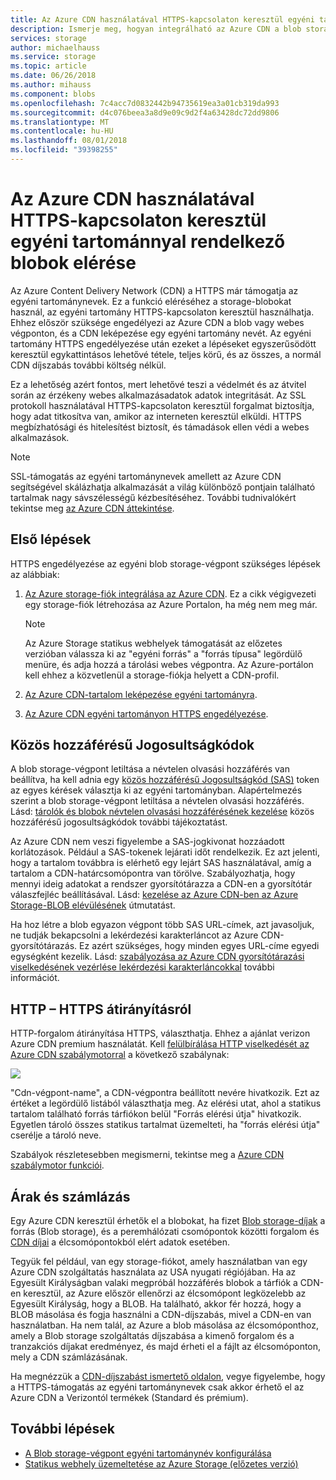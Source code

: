 ```yaml
---
title: Az Azure CDN használatával HTTPS-kapcsolaton keresztül egyéni tartománnyal rendelkező blobok elérése
description: Ismerje meg, hogyan integrálható az Azure CDN a blob storage-egyéni tartománnyal rendelkező blobok elérése a HTTPS-kapcsolaton keresztül
services: storage
author: michaelhauss
ms.service: storage
ms.topic: article
ms.date: 06/26/2018
ms.author: mihauss
ms.component: blobs
ms.openlocfilehash: 7c4acc7d0832442b94735619ea3a01cb319da993
ms.sourcegitcommit: d4c076beea3a8d9e09c9d2f4a63428dc72dd9806
ms.translationtype: MT
ms.contentlocale: hu-HU
ms.lasthandoff: 08/01/2018
ms.locfileid: "39398255"
---
```

# <a name="using-the-azure-cdn-to-access-blobs-with-custom-domains-over-https"></a>Az Azure CDN használatával HTTPS-kapcsolaton keresztül egyéni tartománnyal rendelkező blobok elérése
Az Azure Content Delivery Network (CDN) a HTTPS már támogatja az egyéni tartománynevek. Ez a funkció eléréséhez a storage-blobokat használ, az egyéni tartomány HTTPS-kapcsolaton keresztül használhatja. Ehhez először szüksége engedélyezi az Azure CDN a blob vagy webes végponton, és a CDN leképezése egy egyéni tartomány nevét. Az egyéni tartomány HTTPS engedélyezése után ezeket a lépéseket egyszerűsödött keresztül egykattintásos lehetővé tétele, teljes körű, és az összes, a normál CDN díjszabás további költség nélkül.

Ez a lehetőség azért fontos, mert lehetővé teszi a védelmét és az átvitel során az érzékeny webes alkalmazásadatok adatok integritását. Az SSL protokoll használatával HTTPS-kapcsolaton keresztül forgalmat biztosítja, hogy adat titkosítva van, amikor az interneten keresztül elküldi. HTTPS megbízhatósági és hitelesítést biztosít, és támadások ellen védi a webes alkalmazások.

> [!NOTE]  
> SSL-támogatás az egyéni tartománynevek amellett az Azure CDN segítségével skálázhatja alkalmazását a világ különböző pontjain található tartalmak nagy sávszélességű kézbesítéséhez. További tudnivalókért tekintse meg [az Azure CDN áttekintése](../../cdn/cdn-overview.md).

## <a name="quick-start"></a>Első lépések
HTTPS engedélyezése az egyéni blob storage-végpont szükséges lépések az alábbiak:

1.  [Az Azure storage-fiók integrálása az Azure CDN](../../cdn/cdn-create-a-storage-account-with-cdn.md).
    Ez a cikk végigvezeti egy storage-fiók létrehozása az Azure Portalon, ha még nem meg már.

    > [!NOTE]  
    > Az Azure Storage statikus webhelyek támogatását az előzetes verzióban válassza ki az "egyéni forrás" a "forrás típusa" legördülő menüre, és adja hozzá a tárolási webes végpontra. Az Azure-portálon kell ehhez a közvetlenül a storage-fiókja helyett a CDN-profil.

2.  [Az Azure CDN-tartalom leképezése egyéni tartományra](../../cdn/cdn-map-content-to-custom-domain.md).
3.  [Az Azure CDN egyéni tartományon HTTPS engedélyezése](../../cdn/cdn-custom-ssl.md).

## <a name="shared-access-signatures"></a>Közös hozzáférésű Jogosultságkódok
A blob storage-végpont letiltása a névtelen olvasási hozzáférés van beállítva, ha kell adnia egy [közös hozzáférésű Jogosultságkód (SAS)](../common/storage-dotnet-shared-access-signature-part-1.md?toc=%2fazure%2fstorage%2fblobs%2ftoc.json) token az egyes kérések választja ki az egyéni tartományban. Alapértelmezés szerint a blob storage-végpont letiltása a névtelen olvasási hozzáférés. Lásd: [tárolók és blobok névtelen olvasási hozzáférésének kezelése](storage-manage-access-to-resources.md) közös hozzáférésű jogosultságkódok további tájékoztatást.

Az Azure CDN nem veszi figyelembe a SAS-jogkivonat hozzáadott korlátozások. Például a SAS-tokenek lejárati időt rendelkezik. Ez azt jelenti, hogy a tartalom továbbra is elérhető egy lejárt SAS használatával, amíg a tartalom a CDN-határcsomópontra van törölve. Szabályozhatja, hogy mennyi ideig adatokat a rendszer gyorsítótárazza a CDN-en a gyorsítótár válaszfejléc beállításával. Lásd: [kezelése az Azure CDN-ben az Azure Storage-BLOB elévülésének](../../cdn/cdn-manage-expiration-of-blob-content.md) útmutatást.

Ha hoz létre a blob egyazon végpont több SAS URL-címek, azt javasoljuk, ne tudják bekapcsolni a lekérdezési karakterláncot az Azure CDN-gyorsítótárazás. Ez azért szükséges, hogy minden egyes URL-címe egyedi egységként kezelik. Lásd: [szabályozása az Azure CDN gyorsítótárazási viselkedésének vezérlése lekérdezési karakterláncokkal](../../cdn/cdn-query-string.md) további információt.

## <a name="http-to-https-redirection"></a>HTTP – HTTPS átirányításról
HTTP-forgalom átirányítása HTTPS, választhatja. Ehhez a ajánlat verizon Azure CDN premium használatát. Kell [felülbírálása HTTP viselkedését az Azure CDN szabálymotorral](../../cdn/cdn-rules-engine.md) a következő szabálynak:

![](./media/storage-https-custom-domain-cdn/redirect-to-https.png)

"Cdn-végpont-name", a CDN-végpontra beállított nevére hivatkozik. Ezt az értéket a legördülő listából választhatja meg. Az elérési utat, ahol a statikus tartalom található forrás tárfiókon belül "Forrás elérési útja" hivatkozik. Egyetlen tároló összes statikus tartalmat üzemelteti, ha "forrás elérési útja" cserélje a tároló neve.

Szabályok részletesebben megismerni, tekintse meg a [Azure CDN szabálymotor funkciói](../../cdn/cdn-rules-engine-reference-features.md).

## <a name="pricing-and-billing"></a>Árak és számlázás
Egy Azure CDN keresztül érhetők el a blobokat, ha fizet [Blob storage-díjak](https://azure.microsoft.com/pricing/details/storage/blobs/) a forrás (Blob storage), és a peremhálózati csomópontok közötti forgalom és [CDN díjai](https://azure.microsoft.com/pricing/details/cdn/) a élcsomópontokból elért adatok esetében.

Tegyük fel például, van egy storage-fiókot, amely használatban van egy Azure CDN szolgáltatás használata az USA nyugati régiójában. Ha az Egyesült Királyságban valaki megpróbál hozzáférés blobok a tárfiók a CDN-en keresztül, az Azure először ellenőrzi az élcsomópont legközelebb az Egyesült Királyság, hogy a BLOB. Ha található, akkor fér hozzá, hogy a BLOB másolása és fogja használni a CDN-díjszabás, mivel a CDN-en van használatban. Ha nem talál, az Azure a blob másolása az élcsomóponthoz, amely a Blob storage szolgáltatás díjszabása a kimenő forgalom és a tranzakciós díjakat eredményez, és majd érheti el a fájlt az élcsomóponton, mely a CDN számlázásának.

Ha megnézzük a [CDN-díjszabást ismertető oldalon](https://azure.microsoft.com/pricing/details/cdn/), vegye figyelembe, hogy a HTTPS-támogatás az egyéni tartománynevek csak akkor érhető el az Azure CDN a Verizontól termékek (Standard és prémium).

## <a name="next-steps"></a>További lépések
* [A Blob storage-végpont egyéni tartománynév konfigurálása](storage-custom-domain-name.md)
* [Statikus webhely üzemeltetése az Azure Storage (előzetes verzió)](storage-blob-static-website.md)
